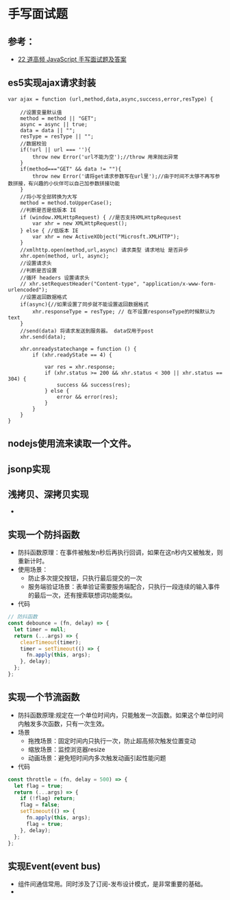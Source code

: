 # 手写面试题
## 参考：
* [22 道高频 JavaScript 手写面试题及答案](https://juejin.im/post/5d51e16d6fb9a06ae17d6bbc)

## es5实现ajax请求封装
```
var ajax = function (url,method,data,async,success,error,resType) {
    
    //设置变量默认值
    method = method || "GET";
    async = async || true;
    data = data || "";
    resType = resType || "";
    //数据校验
    if(!url || url === ''){
        throw new Error('url不能为空');//throw 用来抛出异常 
    }
    if(method==="GET" && data != ""){
        throw new Error('请将get请求参数写在url里');//由于时间不太够不再写参数拼接，有兴趣的小伙伴可以自己加参数拼接功能
    }
    //将小写全部转换为大写
    method = method.toUpperCase();
    //判断是否是低版本 IE
    if (window.XMLHttpRequest) { //是否支持XMLHttpRequsest
        var xhr = new XMLHttpRequest();
    } else { //低版本 IE 
        var xhr = new ActiveXObject("Microsft.XMLHTTP");
    }
    //xmlhttp.open(method,url,async) 请求类型 请求地址 是否异步
    xhr.open(method, url, async);
    //设置请求头
    //判断是否设置
    //循环 headers 设置请求头
    // xhr.setRequestHeader("Content-type", "application/x-www-form-urlencoded");
    //设置返回数据格式
    if(async){//如果设置了同步就不能设置返回数据格式
        xhr.responseType = resType; // 在不设置responseType的时候默认为 text
    }
    //send(data) 将请求发送到服务器。 data仅用于post
    xhr.send(data);

    xhr.onreadystatechange = function () {
        if (xhr.readyState == 4) {

            var res = xhr.response;
            if (xhr.status >= 200 && xhr.status < 300 || xhr.status == 304) {
                success && success(res);
            } else {
                error && error(res);
            }
        }
    }
}
```

## nodejs使用流来读取一个文件。

## jsonp实现

## 浅拷贝、深拷贝实现
* 

## 实现一个防抖函数
* 防抖函数原理：在事件被触发n秒后再执行回调，如果在这n秒内又被触发，则重新计时。
* 使用场景：
  - 防止多次提交按钮，只执行最后提交的一次
  - 服务端验证场景：表单验证需要服务端配合，只执行一段连续的输入事件的最后一次，还有搜索联想词功能类似。
* 代码  
```js
// 防抖函数
const debounce = (fn, delay) => {
  let timer = null;
  return (...args) => {
    clearTimeout(timer);
    timer = setTimeout(() => {
      fn.apply(this, args);
    }, delay);
  };
};
```

## 实现一个节流函数
* 防抖函数原理:规定在一个单位时间内，只能触发一次函数。如果这个单位时间内触发多次函数，只有一次生效。
* 场景
  - 拖拽场景：固定时间内只执行一次，防止超高频次触发位置变动
  - 缩放场景：监控浏览器resize
  - 动画场景：避免短时间内多次触发动画引起性能问题
* 代码
```js
const throttle = (fn, delay = 500) => {
  let flag = true;
  return (...args) => {
    if (!flag) return;
    flag = false;
    setTimeout(() => {
      fn.apply(this, args);
      flag = true;
    }, delay);
  };
};
```

## 实现Event(event bus)
* 组件间通信常用。同时涉及了订阅-发布设计模式，是非常重要的基础。
* 